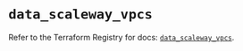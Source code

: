 # `data_scaleway_vpcs`

Refer to the Terraform Registry for docs: [`data_scaleway_vpcs`](https://registry.terraform.io/providers/scaleway/scaleway/2.49.0/docs/data-sources/vpcs).
